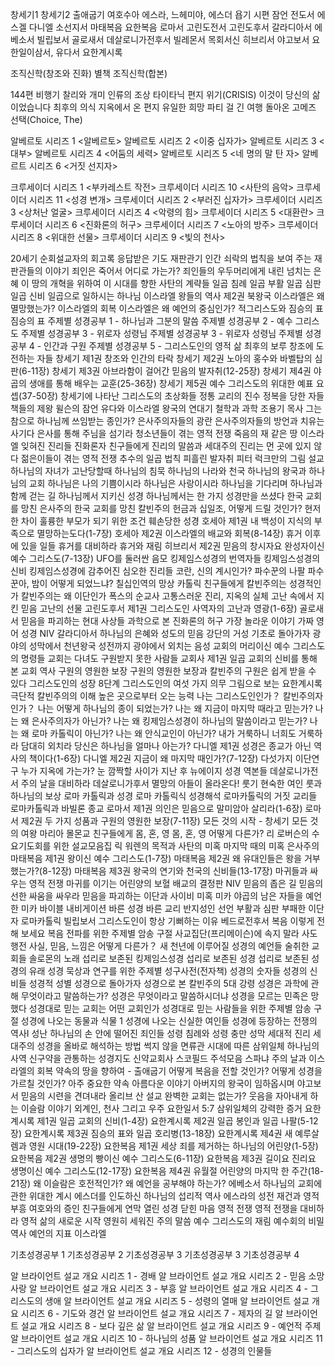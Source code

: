 
창세기1
창세기2
출애굽기
여호수아
에스라, 느헤미야, 에스더
욥기
시편
잠언
전도서
에스겔
다니엘
소선지서
마태복음
요한복음
로마서
고린도전서
고린도후서
갈라디아서
에베소서
빌립보서
골로새서
데살로니가전후서 빌레몬서
목회서신
히브리서
야고보서
요한일이삼서, 유다서
요한계시록

조직신학(창조와 진화) 별책
조직신학(합본)

144편 비행기
찰리와 개미
인류의 조상
타이타닉
편지
위기(CRISIS)
이것이 당신의 삶이었습니다
최후의 의식
지옥에서 온 편지
유일한 희망
파티 걸
긴 여행
돌아온 고메즈
선택(Choice, The)

알베르토 시리즈 1 <알베르토>
알베르토 시리즈 2 <이중 십자가>
알베르토 시리즈 3 <대부>
알베르토 시리즈 4 <어둠의 세력>
알베르토 시리즈 5 <네 명의 말 탄 자>
알베르트 시리즈 6 <거짓 선지자>

크루세이더 시리즈 1 <부카레스트 작전>
크루세이더 시리즈 10 <사탄의 음악>
크루세이더 시리즈 11 <성경 변개>
크루세이더 시리즈 2 <부러진 십자가>
크루세이더 시리즈 3 <상처난 얼굴>
크루세이더 시리즈 4 <악령의 힘>
크루세이더 시리즈 5 <대환란>
크루세이더 시리즈 6 <진화론의 허구>
크루세이더 시리즈 7 <노아의 방주>
크루세이더 시리즈 8 <위대한 선물>
크루세이더 시리즈 9 <빛의 천사>

20세기 순회설교자의 회고록
응답받은 기도
재판관기 인간 쇠락의 법칙을 보여 주는 재판관들의 이야기
죄인은 죽어서 어디로 가는가?
죄인들의 우두머리에게 내린 넘치는 은혜
이 땅의 개혁을 위하여
이 시대를 향한 사탄의 계략들
일곱 침례
일곱 부활
일곱 심판
일곱 신비
일곱으로 일하시는 하나님
이스라엘 왕들의 역사 제2권 북왕국 이스라엘은 왜 멸망했는가?
이스라엘의 회복
이스라엘은 왜 예언의 중심인가?
적그리스도와 짐승의 표
짐승의 표
주제별 성경공부 1 - 하나님과 그분의 말씀
주제별 성경공부 2 - 예수 그리스도
주제별 성경공부 3 - 위로자 성령님
주제별 성경공부 3 - 위로자 성령님
주제별 성경공부 4 - 인간과 구원
주제별 성경공부 5 - 그리스도인의 영적 삶
최후의 보루
창조에 도전하는 자들
창세기 제1권 창조와 인간의 타락
창세기 제2권 노아의 홍수와 바벨탑의 심판(6-11장)
창세기 제3권 아브라함이 걸어간 믿음의 발자취(12-25장)
창세기 제4권 야곱의 생애를 통해 배우는 교훈(25-36장)
창세기 제5권 예수 그리스도의 위대한 예표 요셉(37-50장)
창세기에 나타난 그리스도의 초상화들
정통 교리의 진수
정복을 당한 자들
책들의 제왕
윌슨의 잠언
유다와 이스라엘 왕국의 연대기
철학과 과학
조용기 목사 그는 참으로 하나님께 쓰임받는 종인가?
은사주의자들의 광란
은사주의자들의 방언과 치유는 사기다
은사를 통해 주님을 섬기라
청소년들이 겪는 영적 전쟁
죽음의 재 같은 땅 이스라엘
잊혀진 진리들
진화론자 친구들에게
진리의 말씀과 세대주의
진리는 먼 곳에 있지 않다
젊은이들이 겪는 영적 전쟁
추수의 일곱 법칙
피흘린 발자취
피터 럭크만의 그림 설교
하나님의 자녀가 고난당할때
하나님의 침묵
하나님의 나라와 천국
하나님의 왕국과 하나님의 교회
하나님은 나의 기쁨이시라
하나님은 사랑이시라
하나님을 기다리며
하나님과 함께 걷는 길
하나님께서 지키신 성경
하나님께서는 한 가지 성경만을 쓰셨다
한국 교회를 망친 은사주의
한국 교회를 망친 칼빈주의
헌금과 십일조, 어떻게 드릴 것인가?
현저한 차이
훌륭한 부모가 되기 위한 조건
훼손당한 성경
호세아 제1권 내 백성이 지식의 부족으로 멸망하는도다(1-7장)
호세아 제2권 이스라엘의 배교와 회복(8-14장)
휴거 이후에 있을 일들
휴거를 대비하라
휴거와 재림
히브리서 제2권 믿음의 창시자요 완성자이신 예수 그리스도(7-13장)
UFO를 둘러싼 음모
킹제임스성경의 번역자들
킹제임스성경의 신비
킹제임스성경에 감추어진 심오한 진리들
코란, 신의 계시인가?
파수꾼의 나팔
파수꾼아, 밤이 어떻게 되었느냐?
칠십인역의 망상
카톨릭 친구들에게
칼빈주의는 성경적인가
칼빈주의는 왜 이단인가
폭스의 순교사
고통스러운 진리, 지옥의 실체
고난 속에서 지킨 믿음
고난의 선물
고린도후서 제1권 그리스도인 사역자의 고난과 영광(1-6장)
골로새서 믿음을 파괴하는 현대 사상들
과학으로 본 진화론의 허구
가장 놀라운 이야기
가짜 영어 성경 NIV
갈라디아서 하나님의 은혜와 성도의 믿음
강단의 거성
기초로 돌아가자
광야의 성막에서 천년왕국 성전까지
광야에서 외치는 음성
교회의 머리이신 예수 그리스도의 명령들
교회는 다녀도 구원받지 못한 사람들
교회사 제1권 일곱 교회의 신비를 통해 본 교회 역사
구원의 영원한 보장
구원의 영원한 보장과 칼빈주의
구원은 쉽게 받을 수 있다
그리스도인의 성장 8단계
그리스도인의 여섯 가지 의무
그림으로 보는 요한계시록
극단적 칼빈주의의 이해
높은 곳으로부터 오는 능력
나는 그리스도인인가？ 칼빈주의자인가？
나는 어떻게 하나님의 종이 되었는가?
나는 왜 지금이 마지막 때라고 믿는가?
나는 왜 은사주의자가 아닌가?
나는 왜 킹제임스성경이 하나님의 말씀이라고 믿는가?
나는 왜 로마 카톨릭이 아닌가?
나는 왜 안식교인이 아닌가?
내가 거룩하니 너희도 거룩하라
담대히 외치라
당신은 하나님을 얼마나 아는가?
다니엘 제1권 성경은 종교가 아닌 역사의 책이다(1-6장)
다니엘 제2권 지금이 왜 마지막 때인가?(7-12장)
다섯가지 이단연구
누가 지옥에 가는가?
눈 깜짝할 사이가 지난 후
뉴에이지 성경 역본들
데살로니가전서 주의 날을 대비하라
데살로니가후서 멸망의 아들이 올라온다!
룻기 현숙한 여인 룻과 하나님의 보상
로마 카톨릭과 성경
로마 카톨릭식 성경해석
로마카톨릭의 거짓 교리들
로마카톨릭과 바빌론 종교
로마서 제1권 의인은 믿음으로 말미암아 살리라(1-6장)
로마서 제2권 두 가지 성품과 구원의 영원한 보장(7-11장)
모든 것의 시작 - 창세기
모든 것의 여왕 마리아
몰몬교 친구들에게
몸, 혼, 영
몸, 혼, 영 어떻게 다른가?
리 로버슨의 수요기도회를 위한 설교모음집
릭 워렌의 목적과 사탄의 미혹
마지막 때의 미혹 은사주의
마태복음 제1권 왕이신 예수 그리스도(1-7장)
마태복음 제2권 왜 유대인들은 왕을 거부했는가?(8-12장)
마태복음 제3권 왕국의 연기와 천국의 신비들(13-17장)
마귀들과 싸우는 영적 전쟁
마귀를 이기는 어린양의 보혈
배교의 결정판 NIV
믿음의 좁은 길
믿음의 선한 싸움을 싸우라
믿음을 파괴하는 이단과 사이비
미혹
미카 야곱의 남은 자들을 예언한 미카
바이블 내비게이션
바른 성경 바른 교리
반지성인 선언
부활과 심판
부패한 이단자 로마카톨릭
빌립보서 그리스도인이 항상 기뻐하는 이유
베드로전후서
복음 이렇게 전해 보세요
복음 전파를 위한 주제별 암송 구절
사교집단(프리메이슨)에 속지 말라
사도행전
사실, 믿음, 느낌은 어떻게 다른가？
새 천년에 이루어질 성경의 예언들
술취한 교회들
솔로몬의 노래
섭리로 보존된 킹제임스성경
섭리로 보존된 성경
섭리로 보존된 성경의 유래
성경 묵상과 연구를 위한 주제별 성구사전(전자책)
성경의 숫자들
성경의 신비들
성경적 성별
성경으로 돌아가자
성경으로 본 칼빈주의 5대 강령
성경은 과학에 관해 무엇이라고 말씀하는가?
성경은 무엇이라고 말씀하시더냐
성경을 모르는 민족은 망했다
성경대로 믿는 교회는 어떤 교회인가
성경대로 믿는 사람들을 위한 주제별 암송 구절
성경에 나오는 동물과 식물 1
성경에 나오는 신실한 여인들
성경에 등장하는 전쟁의 역사Ⅰ
성난 하나님의 손 안에 떨어진 죄인들
성령 침례와 성령 충만
성막
세대적 진리
세대주의 성경을 올바로 해석하는 방법
썩지 않을 면류관
시대에 따른 삼위일체 하나님의 사역
신구약을 관통하는 성경지도
신약교회사
스코필드 주석모음
스파냐 주의 날과 이스라엘의 회복
약속의 땅을 향하여 - 출애굽기
어떻게 복음을 전할 것인가?
어떻게 성경을 가르칠 것인가?
아주 중요한 약속
아름다운 이야기
아버지의 왕국이 임하옵시며
야고보서 믿음의 시련을 견뎌내라
올리브 산 설교
완벽한 교회는 없는가?
웃음을 자아내게 하는 이슬람 이야기
외계인, 천사 그리고 우주
요한일서 5:7 삼위일체의 강력한 증거
요한계시록 제1권 일곱 교회의 신비(1-4장)
요한계시록 제2권 일곱 봉인과 일곱 나팔(5-12장)
요한계시록 제3권 짐승의 표와 일곱 호리병(13-18장)
요한계시록 제4권 새 예루살렘과 영원 시대(19-22장)
요한복음 제1권 세상 죄를 제거하는 하나님의 어린양(1-5장)
요한복음 제2권 생명의 빵이신 예수 그리스도(6-11장)
요한복음 제3권 길이요 진리요 생명이신 예수 그리스도(12-17장)
요한복음 제4권 유월절 어린양의 마지막 한 주간(18-21장)
왜 이슬람은 호전적인가?
왜 예언을 공부해야 하는가?
에베소서 하나님의 교회에 관한 위대한 계시
에스더를 인도하신 하나님의 섭리적 역사
에스라의 성전 재건과 영적 부흥
여호와의 증인 친구들에게
연막
열린 성경 닫힌 마음
영적 전쟁
영적 전쟁을 대비하라
영적 삶의 새로운 시작
영원히 세워진 주의 말씀
예수 그리스도의 재림
예수회의 비밀역사
예언의 지표 이스라엘

기초성경공부 1
기초성경공부 2
기초성경공부 3
기초성경공부 3
기초성경공부 4

알 브라이언트 설교 개요 시리즈 1 - 경배
알 브라이언트 설교 개요 시리즈 2 - 믿음 소망 사랑
알 브라이언트 설교 개요 시리즈 3 - 부흥
알 브라이언트 설교 개요 시리즈 4 - 그리스도의 생애
알 브라이언트 설교 개요 시리즈 5 - 성령의 열매
알 브라이언트 설교 개요 시리즈 6 - 기도와 경건
알 브라이언트 설교 개요 시리즈 7 - 제자의 길
알 브라이언트 설교 개요 시리즈 8 - 보다 깊은 삶
알 브라이언트 설교 개요 시리즈 9 - 예언적 주제
알 브라이언트 설교 개요 시리즈 10 - 하나님의 성품
알 브라이언트 설교 개요 시리즈 11 - 그리스도의 십자가
알 브라이언트 설교 개요 시리즈 12 - 성경의 인물들